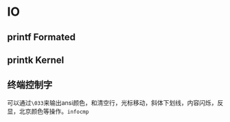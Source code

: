 # IO
## printf Formated
## printk Kernel
## 终端控制字
可以通过`\033`来输出ansi颜色，和清空行，光标移动，斜体下划线，内容闪烁，反显，北京颜色等操作。`infocmp`
